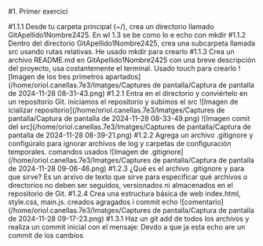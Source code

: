 #1. Primer exercici

#1.1.1 Desde tu carpeta principal (~/), crea un directorio llamado GitApellido1Nombre2425.
  En wl 1.3 se be como lo e echo con mkdir
#1.1.2 Dentro del directorio GitApellido1Nombre2425, crea una subcarpeta llamada src usando rutas relativas.
  He usado mkdir para crearlo
#1.1.3 Crea un archivo README.md en GitApellido1Nombre2425 con una breve descripción del proyecto, usa costantemente el terminal.
  Usado touch para crearlo
![Imagen de los tres primetros apartados](/home/oriol.canellas.7e3/Imatges/Captures de pantalla/Captura de pantalla de 2024-11-28 08-31-43.png)
#1.2.1 Entra en el directorio y conviértelo en un repositorio Git.
  iniciamos el repositorio y subimos el src
![Imagen de icializar repositorio](/home/oriol.canellas.7e3/Imatges/Captures de pantalla/Captura de pantalla de 2024-11-28 08-33-49.png)
![Imagen comit del src](/home/oriol.canellas.7e3/Imatges/Captures de pantalla/Captura de pantalla de 2024-11-28 08-39-21.png)
#1.2.2 Agrega un archivo .gitignore y configúralo para ignorar archivos de log y carpetas de configuración temporales.
comandos usados
![Imagen de .gitignore](/home/oriol.canellas.7e3/Imatges/Captures de pantalla/Captura de pantalla de 2024-11-28 09-06-46.png)
#1.2.3 ¿Qué es el archivo .gitignore y para que sirve?
Es un arxivo de texto que sirve para especificar qué archivos o directorios no deben ser seguidos, 
versionados ni almacenados en el repositorio de Git.
#1.2.4 Crea una estructura básica de web index.html, style.css, main.js.
creados agragados i commit echo
![comentario](/home/oriol.canellas.7e3/Imatges/Captures de pantalla/Captura de pantalla de 2024-11-28 09-17-23.png)
#1.3.1 Haz un git add de todos los archivos y realiza un commit inicial con el mensaje:
Devdo a que ja esta echo are un commit de los cambios
